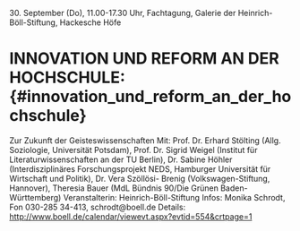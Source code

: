 30\. September (Do), 11.00-17.30 Uhr, Fachtagung, Galerie der Heinrich-
Böll-Stiftung, Hackesche Höfe

# INNOVATION UND REFORM AN DER HOCHSCHULE: {#innovation_und_reform_an_der_hochschule}

Zur Zukunft der Geisteswissenschaften Mit: Prof. Dr. Erhard Stölting
(Allg. Soziologie, Universität Potsdam), Prof. Dr. Sigrid Weigel
(Institut für Literaturwissenschaften an der TU Berlin), Dr. Sabine
Höhler (Interdisziplinäres Forschungsprojekt NEDS, Hamburger Universität
für Wirtschaft und Politik), Dr. Vera Szöllösi- Brenig
(Volkswagen-Stiftung, Hannover), Theresia Bauer (MdL Bündnis 90/Die
Grünen Baden-Württemberg) Veranstalterin: Heinrich-Böll-Stiftung Infos:
Monika Schrodt, Fon 030-285 34-413, schrodt\@boell.de Details:
<http://www.boell.de/calendar/viewevt.aspx?evtid=554&crtpage=1>
